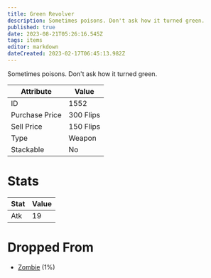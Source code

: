 ```yaml
---
title: Green Revolver
description: Sometimes poisons. Don't ask how it turned green.
published: true
date: 2023-08-21T05:26:16.545Z
tags: items
editor: markdown
dateCreated: 2023-02-17T06:45:13.982Z
---
```


Sometimes poisons. Don't ask how it turned green.

|Attribute|Value|
|-|-|
|ID|1552|
|Purchase Price|300 Flips|
|Sell Price|150 Flips|
|Type|Weapon|
|Stackable|No|

# Stats
|Stat|Value|
|-|-|
|Atk|19|

# Dropped From
 * [Zombie](/monsters/zombie) (1%)
